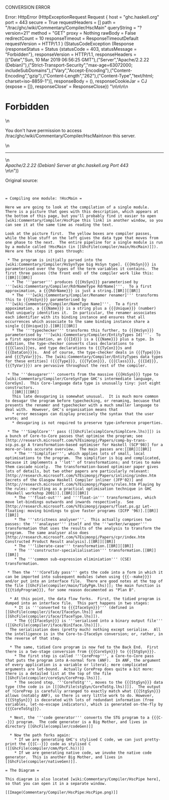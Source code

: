 CONVERSION ERROR

Error: HttpError (HttpExceptionRequest Request {
  host                 = "ghc.haskell.org"
  port                 = 443
  secure               = True
  requestHeaders       = []
  path                 = "/trac/ghc/wiki/Commentary/Compiler/HscMain"
  queryString          = "?version=21"
  method               = "GET"
  proxy                = Nothing
  rawBody              = False
  redirectCount        = 10
  responseTimeout      = ResponseTimeoutDefault
  requestVersion       = HTTP/1.1
}
 (StatusCodeException (Response {responseStatus = Status {statusCode = 403, statusMessage = "Forbidden"}, responseVersion = HTTP/1.1, responseHeaders = [("Date","Sun, 10 Mar 2019 06:56:25 GMT"),("Server","Apache/2.2.22 (Debian)"),("Strict-Transport-Security","max-age=63072000; includeSubDomains"),("Vary","Accept-Encoding"),("Content-Encoding","gzip"),("Content-Length","262"),("Content-Type","text/html; charset=iso-8859-1")], responseBody = (), responseCookieJar = CJ {expose = []}, responseClose' = ResponseClose}) "<!DOCTYPE HTML PUBLIC \"-//IETF//DTD HTML 2.0//EN\">\n<html><head>\n<title>403 Forbidden</title>\n</head><body>\n<h1>Forbidden</h1>\n<p>You don't have permission to access /trac/ghc/wiki/Commentary/Compiler/HscMain\non this server.</p>\n<hr>\n<address>Apache/2.2.22 (Debian) Server at ghc.haskell.org Port 443</address>\n</body></html>\n"))

Original source:

```trac


= Compiling one module: !HscMain =

Here we are going to look at the compilation of a single module.
There is a picture that goes with this description, which appears at the bottom of this page, but you'll probably find it easier to open [wiki:Commentary/Compiler/HscPipe this link] in another window, so you can see it at the same time as reading the text.

Look at the picture first.  The yellow boxes are compiler passes, while the blue stuff on the left gives the data type that moves from one phase to the next.  The entire pipeline for a single module is run by a module called !HscMain (in [[GhcFile(compiler/main/HscMain)]]).  Here are the steps it goes through:

 * The program is initially parsed into the [wiki:Commentary/Compiler/HsSynType big HsSyn type]. {{{HsSyn}}} is parameterised over the types of the term variables it contains.  The first three passes (the front end) of the compiler work like this:[[BR]][[BR]]
   * The '''parser''' produces {{{HsSyn}}} parameterised by '''[wiki:Commentary/Compiler/RdrNameType RdrName]'''.  To a first approximation, a {{{RdrName}}} is just a string.[[BR]][[BR]]
   * The '''[wiki:Commentary/Compiler/Renamer renamer]''' transforms this to {{{HsSyn}}} parameterised by '''[wiki:Commentary/Compiler/NameType Name]'''.  To a first appoximation, a {{{Name}}} is a string plus a {{{Unique}}} (number) that uniquely identifies it.  In particular, the renamer associates each identifier with its binding instance and ensures that all occurrences which associate to the same binding instance share a single {{{Unique}}}.[[BR]][[BR]]
   * The '''typechecker''' transforms this further, to {{{HsSyn}}} parameterised by '''[wiki:Commentary/Compiler/EntityTypes Id]'''.  To a first approximation, an {{{Id}}} is a {{{Name}}} plus a type. In addition, the type-checker converts class declarations to {{{Class}}}es, and type declarations to {{{TyCon}}}s and {{{DataCon}}}s.  And of course, the type-checker deals in {{{Type}}}s and {{{TyVar}}}s. The [wiki:Commentary/Compiler/EntityTypes data types for these entities] ({{{Type}}}, {{{TyCon}}}, {{{Class}}}, {{{Id}}}, {{{TyVar}}}) are pervasive throughout the rest of the compiler.
 
 * The '''desugarer''' converts from the massive {{{HsSyn}}} type to [wiki:Commentary/Compiler/CoreSynType GHC's intermediate language, CoreSyn].  This Core-language data type is unusually tiny: just eight constructors.
   [[BR]][[BR]] 
   This late desugaring is somewhat unusual.  It is much more common to desugar the program before typechecking, or renaming, becuase that presents the renamer and typechecker with a much smaller language to deal with.  However, GHC's organisation means that
   * error messages can display precisely the syntax that the user wrote; and 
   * desugaring is not required to preserve type-inference properties.

 * The '''SimplCore''' pass ([[GhcFile(simplCore/SimplCore.lhs)]]) is a bunch of Core-to-Core passes that optimise the program; see [http://research.microsoft.com/%7Esimonpj/Papers/comp-by-trans-scp.ps.gz A transformation-based optimiser for Haskell (SCP'98)] for a more-or-less accurate overview.  The main passes are:[[BR]][[BR]]
    * The '''Simplifier''', which applies lots of small, local optimisations to the program.  The simplifier is big and complicated, because it implements a ''lot'' of transformations; and tries to make them cascade nicely.  The transformation-based optimiser paper gives lots of details, but two other papers are particularly relevant: [http://research.microsoft.com/%7Esimonpj/Papers/inlining/index.htm Secrets of the Glasgow Haskell Compiler inliner (JFP'02)] and [http://research.microsoft.com/%7Esimonpj/Papers/rules.htm Playing by the rules: rewriting as a practical optimisation technique in GHC (Haskell workshop 2001)].[[BR]][[BR]]
    * The '''float-out''' and '''float-in''' transformations, which move let-bindings outwards and inwards respectively.  See [http://research.microsoft.com/%7Esimonpj/papers/float.ps.gz Let-floating: moving bindings to give faster programs (ICFP '96)].[[BR]][[BR]]
    * The '''strictness analyser'''.  This actually comprises two passes: the '''analayser''' itself and the '''worker/wrapper''' transformation that uses the results of the analysis to transform the program.  The same analyser also does [http://research.microsoft.com/%7Esimonpj/Papers/cpr/index.htm Constructed Product Result analysis].[[BR]][[BR]]
    * The '''liberate-case''' transformation.[[BR]][[BR]]
    * The '''constructor-specialialisation''' transformation.[[BR]][[BR]]
    * The '''common sub-expression eliminiation''' (CSE) transformation.

 * Then the '''!CoreTidy pass''' gets the code into a form in which it can be imported into subsequent modules (when using {{{--make}}}) and/or put into an interface file.  There are good notes at the top of the file [[GhcFile(compiler/main/TidyPgm.lhs)]]; the main function is {{{tidyProgram}}}, for some reason documented as "Plan B".

  * At this point, the data flow forks.  First, the tidied program is dumped into an interface file.  This part happens in two stages:
    * It is '''converted to {{{IfaceSyn}}}''' (defined in [[GhcFile(compiler/iface/IfaceSyn.lhs]] and [[GhcFile(compiler/iface/IfaceType.lhs]]).
    * The {{{IfaceSyn}}} is '''serialised into a binary output file''' ([[GhcFile(compiler/iface/BinIface.lhs)]]).
  The serialisation does (pretty much) nothing except serialise.  All the intelligence is in the Core-to-IfaceSyn conversion; or, rather, in the reverse of that step.

  * The same, tidied Core program is now fed to the Back End.  First there is a two-stage conversion from {{{CoreSyn}}} to {{{StgSyn}}}.
    * The first step is called '''CorePrep''', a Core-to-Core pass that puts the program into A-normal form (ANF).  In ANF, the argument of every application is a variable or literal; more complicated arguments are let-bound.  Actually CorePrep does quite a bit more: there is a detailed list at the top of the file [[GhcFile(compiler/coreSyn/CorePrep.lhs)]].
    * The second step, '''CoreToStg''', moves to the {{{StgSyn}}} data type (the code is in [[[GhcFile(stgSyn/CoreToStg.lhs)]]].  The output of !CorePrep is carefully arranged to exactly match what {{{StgSyn}}} allows (notably ANF), so there is very little work to do. However, {{{StgSyn}}} is decorated with lots of redundant information (free variables, let-no-escape indicators), which is generated on-the-fly by {{{CoreToStg}}}.

  * Next, the '''code generator''' converts the STG program to a {{{C--}}} program.  The code generator is a Big Mother, and lives in directory [[GhcFile(compiler/codeGen)]]  

  * Now the path forks again:
    * If we are generating GHC's stylised C code, we can just pretty-print the {{{C--}}} code as stylised C ([[GhcFile(compiler/cmm/PprC.hs))]]
    * If we are generating native code, we invoke the native code generator.  This is another Big Mother, and lives in [[GhcFile(compiler/nativeGen)]].

= The Diagram =

This diagram is also located [wiki:Commentary/Compiler/HscPipe here], so that you can open it in a separate window.

[[Image(Commentary/Compiler/HscPipe:HscPipe.png)]]

```
